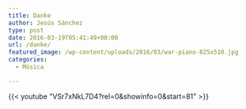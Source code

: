 ```yaml
---
title: Danke
author: Jesús Sánchez
type: post
date: 2016-03-19T05:41:49+00:00
url: /danke/
featured_image: /wp-content/uploads/2016/03/war-piano-825x510.jpg
categories:
  - Música

---
```

{{< youtube "VSr7xNkL7D4?rel=0&showinfo=0&start=81" >}}
